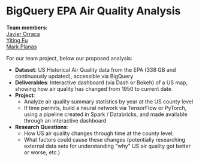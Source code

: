 # BigQuery EPA Air Quality Analysis

**Team members:**
<br>[Javier Orraca](https://javorraca.github.io/Home/)
<br>[Yiting Fu](https://github.com/Yiting2018)
<br>[Mark Planas](https://github.com/markplanas)

For our team project, below our proposed analysis:

* **Dataset**: US Historical Air Quality data from the EPA (338 GB and continuously updated), accessible via BigQuery
* **Deliverables**: Interactive dashboard (via Dash or Bokeh) of a US map, showing how air quality has changed from 1950 to current date
* **Project**:
  * Analyze air quality summary statistics by year at the US county level
  * If time permits, build a neural network via TensorFlow or PyTorch, using a pipeline created in Spark / Databricks, and made available through an interactive dashboard
* **Research Questions**:
  * How US air quality changes through time at the county level;
  * What factors could cause these changes (potentially researching external data sets for understanding "why" US air quality got better or worse, etc.)